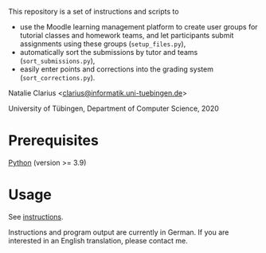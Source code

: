 This repository is a set of instructions and scripts to

- use the Moodle learning management platform to create user groups for tutorial classes and homework teams, and let participants submit assignments using these groups (`setup_files.py`),
- automatically sort the submissions by tutor and teams (`sort_submissions.py`),
- easily enter points and corrections into the grading system (`sort_corrections.py`).

Natalie Clarius \<<clarius@informatik.uni-tuebingen.de>\>

University of Tübingen, Department of Computer Science, 2020



# Prerequisites

[Python](https://www.python.org/downloads/) (version >= 3.9)



# Usage

See [instructions](https://github.com/nclarius/pyMoodle/blob/main/README.md).

Instructions and program output are currently in German. If you are interested in an English translation, please contact me.


